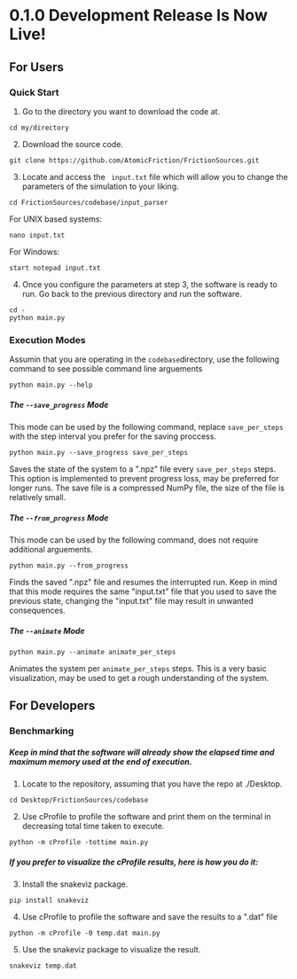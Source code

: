 # 0.1.0 Development Release Is Now Live!


## For Users


### Quick Start

1) Go to the directory you want to download the code at.
```
cd my/directory
```
2) Download the source code.
```
git clone https://github.com/AtomicFriction/FrictionSources.git
```
3) Locate and access the ``` input.txt``` file which will allow you to change the parameters of the simulation to your liking.
```
cd FrictionSources/codebase/input_parser
```
For UNIX based systems:
```
nano input.txt
```
For Windows:
```
start notepad input.txt
```
4) Once you configure the parameters at step 3, the software is ready to run. Go back to the previous directory and run the software.
```
cd -
python main.py
```



### Execution Modes

Assumin that you are operating in the ``` codebase ```directory, use the following command to see possible command line arguements
```
python main.py --help
```
##### The ```--save_progress``` Mode
This mode can be used by the following command, replace ```save_per_steps``` with the step interval you prefer for the saving proccess.
```
python main.py --save_progress save_per_steps
```
Saves the state of the system to a ".npz" file every ```save_per_steps``` steps. This option is implemented to prevent progress loss, may be preferred for longer runs. The save file is a compressed NumPy file, the size of the file is relatively small.

##### The ```--from_progress``` Mode
This mode can be used by the following command, does not require additional arguements.
```
python main.py --from_progress
```
Finds the saved ".npz" file and resumes the interrupted run. Keep in mind that this mode requires the same "input.txt" file that you used to save the previous state, changing the "input.txt" file may result in unwanted consequences.

##### The ```--animate``` Mode
```
python main.py --animate animate_per_steps
```
Animates the system per ```animate_per_steps``` steps. This is a very basic visualization, may be used to get a rough understanding of the system.



## For Developers


### Benchmarking

##### Keep in mind that the software will already show the elapsed time and maximum memory used at the end of execution.

1) Locate to the repository, assuming that you have the repo at ./Desktop.
```
cd Desktop/FrictionSources/codebase
```
2) Use cProfile to profile the software and print them on the terminal in decreasing total time taken to execute.
```
python -m cProfile -tottime main.py
```
##### If you prefer to visualize the cProfile results, here is how you do it:

3) Install the snakeviz package.
```
pip install snakeviz
```
4) Use cProfile to profile the software and save the results to a ".dat" file
```
python -m cProfile -0 temp.dat main.py
```
5) Use the snakeviz package to visualize the result.
```
snakeviz temp.dat
```

